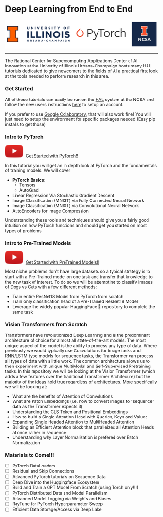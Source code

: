 # Deep Learning from End to End

![banner](src/visuals/banner.png)

---
The National Center for Supercomputing Applications Center of AI Innovation at the Univerity of Illinois
Urbana-Champaign hosts many HAL tutorials dedicated to give newcomers to the 
fields of AI a practical first look at the tools needed to perform research in 
this area. 

### Get Started
All of these tutorials can easily be run on the [HAL](https://wiki.ncsa.illinois.edu/display/ISL20/HAL+cluster)
system at the NCSA and follow the new users instructions [here](https://wiki.ncsa.illinois.edu/display/ISL20/New+User+Guide+for+HAL+System)
to setup an account. 

If you prefer to use [Google Colaboratory](https://colab.research.google.com/), that will also work fine! You will
just need to setup the environment for specific packages needed (Easy pip installs to get those)

### Intro to PyTorch

[![button](src/visuals/play_button.png)](https://www.youtube.com/watch?v=QzJql9AOGt4) &nbsp;[Get Started with PyTorch!!](Intro%20to%20PyTorch)

In this tutorial you will get an in depth look at PyTorch and the fundamentals of training models. We will cover
- **PyTorch Basics**:
  - Tensors
  - AutoGrad
- Linear Regression Via Stochastic Gradient Descent
- Image Classification (MNIST) via Fully Connected Neural Network
- Image Classification (MNIST) via Convolutional Neural Network
- AutoEncoders for Image Compression

Understanding these tools and techniques should give you a fairly good intuition on how PyTorch functions
and should get you started on most types of problems

### Intro to Pre-Trained Models
[![button](src/visuals/play_button.png)](https://www.youtube.com/watch?v=QzJql9AOGt4) &nbsp;[Get Started with PreTrained Models!!](PreTrained%20Models)

Most niche problems don't have large datasets so a typical strategy is to start with a Pre-Trained model 
on one task and transfer that knowledge to the new task of interest. To do so we will be attempting to 
classify images of Dogs vs Cats with a few different methods:
- Train entire ResNet18 Model from PyTorch from scratch
- Train only classification head of a Pre-Trained ResNet18 Model
- Leverage the widely popular HuggingFace 🤗 repository to complete the same task

### Vision Transformers from Scratch 
Transformers have revolutionized Deep Learning and is the predominant architecture of choice for almost all
state-of-the-art models. The most unique aspect of the model is the ability to process any type of data. Where
previously we would typically use Convolutions for image tasks and RNN/LSTM type models for sequence tasks,
the Transformer can process all types of data with a little work. The common architecture allows us to then experiment
with unique MultiModal and Self-Supervised Pretraining tasks. In this repository we will be looking at the 
Vision Transformer (which adds a few features over the traditional Transformer Architecure) but the majority 
of the ideas hold true regardless of architectures. More specifically we will be looking at:
- What are the benefits of Attention of Convolutions
- What are Patch Embeddings (i.e. how to convert images to "sequence" data as the Transformer expects it)
- Understanding the CLS Token and Positional Embeddings
- How to build a Single Attention Head with Queries, Keys and Values
- Expanding Single Headed Attention to MultiHeaded Attention
- Building an Efficient Attention block that paralleizes all Attention Heads at once rather in sequence
- Understanding why Layer Normalization is prefered over Batch Normalization

### Materials to Come!!!
- [ ] PyTorch DataLoaders
- [ ] Residual and Skip Connections
- [ ] Advanced PyTorch tutorials on Sequence Data
- [ ] Deep Dive into the Huggingface Ecosystem
- [ ] Build and Train a GPT Model From Scratch (using Torch only!!!)
- [ ] PyTorch Distributed Data and Model Parallelism
- [ ] Advanced Model Logging via Weights and Biases
- [ ] RayTune for PyTorch Hyperparameter Sweep
- [ ] Efficient Data Storage/Access via Deep Lake
